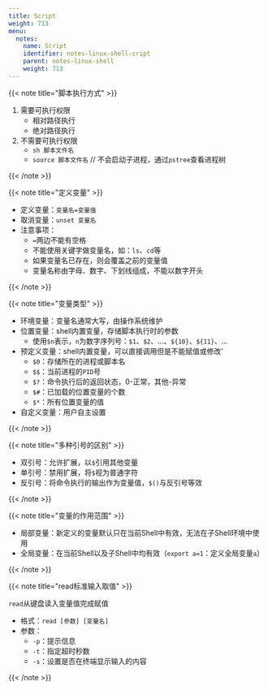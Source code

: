 ```yaml
---
title: Script
weight: 713
menu:
  notes:
    name: Script
    identifier: notes-linux-shell-cript
    parent: notes-linux-shell
    weight: 713
---
```


<!-- Advance Command -->


{{< note title="脚本执行方式" >}}

1. 需要可执行权限
   - 相对路径执行
   - 绝对路径执行
2. 不需要可执行权限
   - `sh 脚本文件名`
   - `source 脚本文件名` // 不会启动子进程，通过`pstree`查看进程树

{{< /note >}}


{{< note title="定义变量" >}}

- 定义变量：`变量名=变量值`
- 取消变量：`unset 变量名`
- 注意事项：
  - `=`两边不能有空格
  - 不能使用关键字做变量名，如：`ls`、`cd`等
  - 如果变量名已存在，则会覆盖之前的变量值
  - 变量名称由字母、数字、下划线组成，不能以数字开头

{{< /note >}}


{{< note title="变量类型" >}}

- 环境变量：变量名通常大写，由操作系统维护
- 位置变量：shell内置变量，存储脚本执行时的参数
  - 使用`$n`表示，`n`为数字序列号：`$1`、`$2`、...、`${10}`、`${11}`、...
- 预定义变量：shell内置变量，可以直接调用但是不能赋值或修改'
  - `$0`：存储所在的进程或脚本名
  - `$$`：当前进程的`PID`号
  - `$?`：命令执行后的返回状态，0-正常，其他-异常
  - `$#`：已加载的位置变量的个数
  - `$*`：所有位置变量的值
- 自定义变量：用户自主设置

{{< /note >}}


{{< note title="多种引号的区别" >}}

- 双引号：允许扩展，以`$`引用其他变量
- 单引号：禁用扩展，将`$`视为普通字符
- 反引号：将命令执行的输出作为变量值，`$()`与反引号等效

{{< /note >}}


{{< note title="变量的作用范围" >}}

- 局部变量：新定义的变量默认只在当前Shell中有效，无法在子Shell环境中使用
- 全局变量：在当前Shell以及子Shell中均有效（`export a=1`：定义全局变量`a`）

{{< /note >}}


{{< note title="read标准输入取值" >}}

`read`从键盘读入变量值完成赋值
- 格式：`read [参数] [变量名]`
- 参数：
  - `-p`：提示信息
  - `-t`：指定超时秒数
  - `-s`：设置是否在终端显示输入的内容

{{< /note >}}
